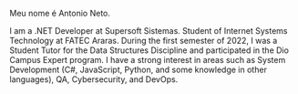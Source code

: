 Meu nome é Antonio Neto.

I am a .NET Developer at Supersoft Sistemas. Student of Internet Systems Technology at FATEC Araras. During the first semester of 2022, I was a Student Tutor for the Data Structures Discipline and participated in the Dio Campus Expert program.
I have a strong interest in areas such as System Development (C#, JavaScript, Python, and some knowledge in other languages), QA, Cybersecurity, and DevOps.
